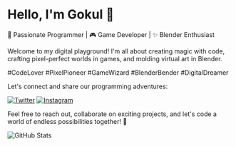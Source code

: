 # Hello, I'm Gokul 👋

🚀 Passionate Programmer | 🎮 Game Developer | ✨ Blender Enthusiast

Welcome to my digital playground! I'm all about creating magic with code, crafting pixel-perfect worlds in games, and molding virtual art in Blender.

#CodeLover #PixelPioneer #GameWizard #BlenderBender #DigitalDreamer

Let's connect and share our programming adventures:

[![Twitter](https://img.shields.io/badge/Twitter-1DA1F2?style=for-the-badge&logo=twitter&logoColor=white)](https://twitter.com/Gokul_ov)
[![Instagram](https://img.shields.io/badge/Instagram-E4405F?style=for-the-badge&logo=instagram&logoColor=white)](https://www.instagram.com/not_.goku)

Feel free to reach out, collaborate on exciting projects, and let's code a world of endless possibilities together! 🚀

![GitHub Stats](https://github-readme-stats.vercel.app/api?username=gokul810&show_icons=true&count_private=true&hide=prs&theme=nord)


